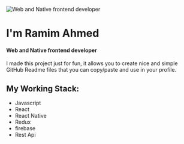 ![Web and Native frontend developer](https://img.freepik.com/free-photo/coding-man_1098-18084.jpg?t=st=1655798782~exp=1655799382~hmac=b90df821a9d7dfcf9a0959b9ca5658fc2a0191da8738f5fa99d94af2b73b372e&w=740)

# I'm Ramim Ahmed
#### Web and Native frontend developer


I made this project just for fun, it allows you to create nice and simple GitHub Readme files that you can copy/paste and use in your profile.

## My Working Stack:
- Javascript
- React
- React Native
- Redux
- firebase
- Rest Api
 





